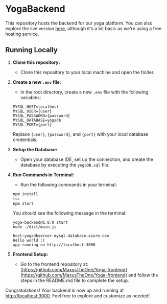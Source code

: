 # YogaBackend

This repository hosts the backend for our yoga platform. You can also explore the live version [here](https://yogabackend.azurewebsites.net/events), although it's a bit basic as we're using a free hosting service.

## Running Locally

1. **Clone this repository:**

    - Clone this repository to your local machine and open the folder.

2. **Create a new `.env` file:**

    - In the root directory, create a new `.env` file with the following variables:

    ```env
    MYSQL_HOST=localhost
    MYSQL_USER={user}
    MYSQL_PASSWORD={password}
    MYSQL_DATABASE=yogadb
    MYSQL_PORT={port}
    ```

    Replace `{user}`, `{password}`, and `{port}` with your local database credentials.

3. **Setup the Database:**

    - Open your database IDE, set up the connection, and create the database by executing the `yogaDB.sql` file.

4. **Run Commands in Terminal:**

    - Run the following commands in your terminal:

    ```bash
    npm install
    tsc
    npm start
    ```

    You should see the following message in the terminal:

    ```
    yoga-backend@1.0.0 start
    node ./dist/main.js

    host:yogadbserver.mysql.database.azure.com
    Hello world :)
    app running on http://localhost:3000
    ```

5. **Frontend Setup:**
    - Go to the frontend repository at: [https://github.com/MaxusTheOne/Yoga-frontend](https://github.com/MaxusTheOne/Yoga-frontend) and follow the steps in the README.md file to complete the setup.

Congratulations! Your backend is now up and running at [http://localhost:3000](http://localhost:3000). Feel free to explore and customize as needed!
